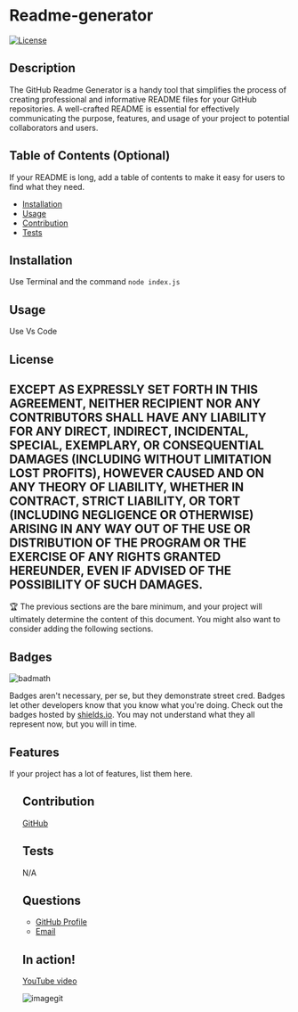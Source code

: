 # Readme-generator

  [![License](https://img.shields.io/badge/License-EPL_1.0-red.svg)](https://opensource.org/licenses/EPL-1.0)

  ## Description
  
  The GitHub Readme Generator is a handy tool that simplifies the process of creating professional and informative README files for your GitHub repositories. A well-crafted README is essential for effectively communicating the purpose, features, and usage of your project to potential collaborators and users.
  
  ## Table of Contents (Optional)
  
  If your README is long, add a table of contents to make it easy for users to find what they need.
  
  - [Installation](#installation)
  - [Usage](#usage)
  - [Contribution](#contribution)
  - [Tests](#tests)
  
  ## Installation
  
  Use Terminal and the command ```node index.js```

  ## Usage
  
  Use Vs Code

  ## License
  
  EXCEPT AS EXPRESSLY SET FORTH IN THIS AGREEMENT, NEITHER RECIPIENT NOR ANY CONTRIBUTORS SHALL HAVE ANY LIABILITY FOR ANY DIRECT, INDIRECT, INCIDENTAL, SPECIAL, EXEMPLARY, OR CONSEQUENTIAL DAMAGES (INCLUDING WITHOUT LIMITATION LOST PROFITS), HOWEVER CAUSED AND ON ANY THEORY OF LIABILITY, WHETHER IN CONTRACT, STRICT LIABILITY, OR TORT (INCLUDING NEGLIGENCE OR OTHERWISE) ARISING IN ANY WAY OUT OF THE USE OR DISTRIBUTION OF THE PROGRAM OR THE EXERCISE OF ANY RIGHTS GRANTED HEREUNDER, EVEN IF ADVISED OF THE POSSIBILITY OF SUCH DAMAGES.  
  ---
  
  🏆 The previous sections are the bare minimum, and your project will ultimately determine the content of this document. You might also want to consider adding the following sections.
  
  ## Badges
  
  ![badmath](https://img.shields.io/github/languages/top/lernantino/badmath)
  
  Badges aren't necessary, per se, but they demonstrate street cred. Badges let other developers know that you know what you're doing. Check out the badges hosted by [shields.io](https://shields.io/). You may not understand what they all represent now, but you will in time.
  
  ## Features
  
  If your project has a lot of features, list them here.

  <ul>
  
  
  ## Contribution
  
  [GitHub](https://github.com/NormallyRayne)

  
  ## Tests  
  N/A

  ## Questions

  <ul>
  <li> <a href="https://github.com/NormallyRayne">GitHub Profile</a> </li>
  <li> <a href="mailto:Contact.RickCollett@protonmail.com">Email</a> </li>
  </ul>

  ## In action!

  [YouTube video](https://www.youtube.com/watch?v=MKpiOGmgE60)
  
  ![image](./assets/images/Screenshot%202023-11-08%20at%204.55.33 PM.png)git
